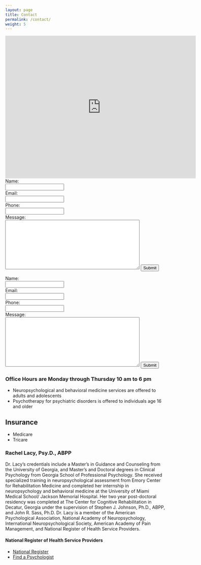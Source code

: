 ```yaml
---
layout: page
title: Contact
permalink: /contact/
weight: 5
---
```

<iframe src="https://www.google.com/maps/embed?pb=!1m18!1m12!1m3!1d3306.9897743829265!2d-84.1398910490016!3d34.018473426860886!2m3!1f0!2f0!3f0!3m2!1i1024!2i768!4f13.1!3m3!1m2!1s0x88f598794fa590ab%3A0x15800e05f32491c1!2sRachel+Lacy%2C+Psy.D.%2C+P.C.!5e0!3m2!1sen!2sus!4v1465093154765" width="600" height="450" frameborder="0" style="border:0" allowfullscreen></iframe>


<script src="https://ajax.googleapis.com/ajax/libs/jquery/1.12.4/jquery.min.js"></script>

<script>
  $(document).ready(function() {
    $('#contact').submit(function(event) {
      $.ajax({
        url: 'https://rqxk18y88g.execute-api.us-east-1.amazonaws.com/production/submit',
        method: 'POST',
        data: $('#contact').serialize(),
        dataType: 'json'});
      event.preventDefault();
    });
  });
</script>

<form id="contact" method="post">
  Name:<br>
  <input type="text" name="name"><br>
  Email:<br>
  <input type="text" name="email"><br>
  Phone:<br>
  <input type="text" name="phone"><br>
  Message:<br>
  <textarea name="message" cols="50" rows="10"></textarea>
  <input type="submit" value="Submit">
</form>

<form id="contact" action= method="post">
  Name:<br>
  <input type="text" name="name"><br>
  Email:<br>
  <input type="text" name="email"><br>
  Phone:<br>
  <input type="text" name="phone"><br>
  Message:<br>
  <textarea name="message" cols="50" rows="10"></textarea>
  <input type="submit" value="Submit">
</form>



### Office Hours are Monday through Thursday 10 am to 6 pm

* Neuropsychological and behavioral medicine services are offered to adults and adolescents
* Psychotherapy for psychiatric disorders is offered to individuals age 16 and older

## Insurance
* Medicare
* Tricare

### Rachel Lacy, Psy.D., ABPP

Dr. Lacy’s credentials include a Master’s in Guidance and Counseling
from the University of Georgia, and Master’s and Doctoral degrees in
Clinical Psychology from Georgia School of Professional
Psychology. She received specialized training in neuropsychological
assessment from Emory Center for Rehabilitation Medicine and completed
her internship in neuropsychology and behavioral medicine at the
University of Miami Medical School/ Jackson Memorial Hospital. Her two
year post-doctoral residency was completed at The Center for Cognitive
Rehabilitation in Decatur, Georgia under the supervision of Stephen
J. Johnson, Ph.D., ABPP, and John R. Sass, Ph.D. Dr. Lacy is a member
of the American Psychological Association, National Academy of
Neuropsychology, International Neuropsychological Society, American
Academy of Pain Management, and National Register of Health Service
Providers.

#### National Register of Health Service Providers
* [National Register](http://www.nationalregister.org)
* [Find a Psychologist](http://www.findapsychologist.org)
